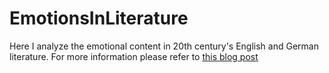 # EmotionsInLiterature

Here I analyze the emotional content in 20th century's English and German literature. For more information please refer to [this blog post](http://sokratispapadopoulos.com/journal/literature-emotions.html)
